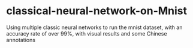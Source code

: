 # classical-neural-network-on-Mnist
Using multiple classic neural networks to run the mnist dataset, with an accuracy rate of over 99%, with visual results and some Chinese annotations
